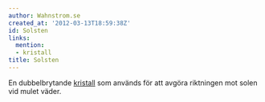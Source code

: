 ```yaml
---
author: Wahnstrom.se
created_at: '2012-03-13T18:59:38Z'
id: Solsten
links:
  mention:
  - kristall
title: Solsten
---
```


En dubbelbrytande [kristall] som används för att avgöra riktningen mot solen vid mulet väder.

  [kristall]: kristall